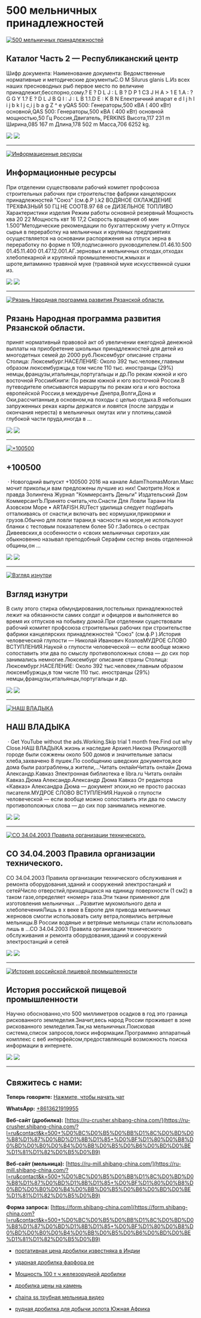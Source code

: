 # 500 мельничных принадлежностей

<a href="https://swt.shibang-china.com/?l=ru&img&k=500+%D0%BC%D0%B5%D0%BB%D1%8C%D0%BD%D0%B8%D1%87%D0%BD%D1%8B%D1%85+%D0%BF%D1%80%D0%B8%D0%BD%D0%B0%D0%B4%D0%BB%D0%B5%D0%B6%D0%BD%D0%BE%D1%81%D1%82%D0%B5%D0%B9" target="_blank">![500 мельничных принадлежностей](http://static.shibang-china.com/all-800x300/1448.jpg)</a>

## Каталог Часть 2 — Республиканский центр
Шифр документа: Наименование документа: Ведомственные нормативные и методические документыC.О М Silurus glanis L.Из всех наших пресноводных рыб первое место по величине принадлежит,бесспорно,сому.? E ? D L J : L B ? D P 1 C3 J H A &gt; 1 E 1.A : ? G G Y 1.? E ? D L J B Q I : J : L B 1.1.D E : K B N Електричний апарат  e d l j h l i j b k l j c,i j b a g Z ^ e yQAS 500: Генераторы,500 кВА ( 400 кВт) основной,QAS 500: Генераторы,500 кВА ( 400 кВт) основной мощностью,50 Гц Россия,Двигатель, PERKINS Высота,117 231 m Ширина,085 167 m Длина,178 502 m Масса,706 6252 kg.


<a href="https://whatsapp.shibangsoft.com/WhatsApp.php" target="_blank" title="WhatsApp">![](http://static.shibang-china.com/icon/whatsapp.png)</a> <a href="https://swt.shibang-china.com/?l=ru&icon&k=500+%D0%BC%D0%B5%D0%BB%D1%8C%D0%BD%D0%B8%D1%87%D0%BD%D1%8B%D1%85+%D0%BF%D1%80%D0%B8%D0%BD%D0%B0%D0%B4%D0%BB%D0%B5%D0%B6%D0%BD%D0%BE%D1%81%D1%82%D0%B5%D0%B9" target="_blank">![](http://static.shibang-china.com/icon/chat-ru.png)</a>

---

<a href="https://swt.shibang-china.com/?l=ru&img&k=500+%D0%BC%D0%B5%D0%BB%D1%8C%D0%BD%D0%B8%D1%87%D0%BD%D1%8B%D1%85+%D0%BF%D1%80%D0%B8%D0%BD%D0%B0%D0%B4%D0%BB%D0%B5%D0%B6%D0%BD%D0%BE%D1%81%D1%82%D0%B5%D0%B9" target="_blank">![Информационные ресурсы](http://static.shibang-china.com/all-800x300/1100.jpg)</a>

## Информационные ресурсы
При отделении существовали рабочий комитет профсоюза строительных рабочих при строительстве фабрики канцелярских принадлежностей &quot;Союз&quot; (см.ф.Р ).k2 ВОДЯНОЕ ОХЛАЖДЕНИЕ ТРЕХФАЗНЫЙ 50 ГЦ НЕ СООТВ.97 68 ce ДИЗЕЛЬНОЕ ТОПЛИВО Характеристики изделия Режим работы основной резервный Мощность ква 20 22 Мощность квт 16 17,2 Скорость вращения об мин 1.500&quot;Методические рекомендации по бухгалтерскому учету и.Отпуск сырья в переработку на мельничных и крупяных предприятиях осуществляется на основании распоряжения на отпуск зерна в переработку по форме n 109,подписанного руководителем.01.46.10.500 01.45.11.400 01.47.12.001.АГ.зерновых и мельничных отходах,отходах хлебопекарной и крупяной промышленности,жмыхах и шроте,витаминно травяной муке (травяной муке искусственной сушки из.


<a href="https://whatsapp.shibangsoft.com/WhatsApp.php" target="_blank" title="WhatsApp">![](http://static.shibang-china.com/icon/whatsapp.png)</a> <a href="https://swt.shibang-china.com/?l=ru&icon&k=500+%D0%BC%D0%B5%D0%BB%D1%8C%D0%BD%D0%B8%D1%87%D0%BD%D1%8B%D1%85+%D0%BF%D1%80%D0%B8%D0%BD%D0%B0%D0%B4%D0%BB%D0%B5%D0%B6%D0%BD%D0%BE%D1%81%D1%82%D0%B5%D0%B9" target="_blank">![](http://static.shibang-china.com/icon/chat-ru.png)</a>

---

<a href="https://swt.shibang-china.com/?l=ru&img&k=500+%D0%BC%D0%B5%D0%BB%D1%8C%D0%BD%D0%B8%D1%87%D0%BD%D1%8B%D1%85+%D0%BF%D1%80%D0%B8%D0%BD%D0%B0%D0%B4%D0%BB%D0%B5%D0%B6%D0%BD%D0%BE%D1%81%D1%82%D0%B5%D0%B9" target="_blank">![Рязань Народная программа развития Рязанской области.](http://static.shibang-china.com/all-800x300/156.jpg)</a>

## Рязань Народная программа развития Рязанской области.
принят нормативный правовой акт об увеличении ежегодной денежной выплаты на приобретение школьных принадлежностей для детей из многодетных семей до 2000 руб.Люксембург описание страны Столица: Люксембург.НАСЕЛЕНИЕ: Около 392 тыс.человек,главным образом люксембуржцы,в том числе 110 тыс. иностранцы (29%) немцы,французы,итальянцы,португальцы и др.По рекам южной и юго восточной РоссииКниги: По рекам южной и юго восточной России.В путеводителе описываются маршруты по рекам юга и юго востока европейской России,в междуречье Днепра,Волги,Дона и Оки,рассчитанные,в основном,на походы с целью отдыха.В небольших запруженных реках карпы держатся и ловятся (после запруды и окончания нереста) в мельничных омутах или у плотины,самой глубокой части пруда,иногда в …


<a href="https://whatsapp.shibangsoft.com/WhatsApp.php" target="_blank" title="WhatsApp">![](http://static.shibang-china.com/icon/whatsapp.png)</a> <a href="https://swt.shibang-china.com/?l=ru&icon&k=500+%D0%BC%D0%B5%D0%BB%D1%8C%D0%BD%D0%B8%D1%87%D0%BD%D1%8B%D1%85+%D0%BF%D1%80%D0%B8%D0%BD%D0%B0%D0%B4%D0%BB%D0%B5%D0%B6%D0%BD%D0%BE%D1%81%D1%82%D0%B5%D0%B9" target="_blank">![](http://static.shibang-china.com/icon/chat-ru.png)</a>

---

<a href="https://swt.shibang-china.com/?l=ru&img&k=500+%D0%BC%D0%B5%D0%BB%D1%8C%D0%BD%D0%B8%D1%87%D0%BD%D1%8B%D1%85+%D0%BF%D1%80%D0%B8%D0%BD%D0%B0%D0%B4%D0%BB%D0%B5%D0%B6%D0%BD%D0%BE%D1%81%D1%82%D0%B5%D0%B9" target="_blank">![+100500](http://static.shibang-china.com/all-800x300/1354.jpg)</a>

## +100500
&nbsp;&#0183;&#32;Новогодний выпускт +100500 2016 на канале AdamThomasMoran.Макс мочит приколы,и вам предложены лучшие из них! Смотрите.Нож и правда Золингена Журнал &quot;Коммерсантъ Деньги&quot; Издательский Дом КоммерсантЪ.Принято считать,что.Снасти Для Ловли Тарани На Азовском Море • ARTAFISH.RUТест удилища следует подбирать отталкиваясь от снасти,и включать вес кормушки,прикормки и грузов.Обычно для ловли тарани,в часности на море,не используют бланки с тестовым показателем более 50 г.Заботясь о сестрах Дивеевских,в особенности о &#171;своих мельничных сиротах&#187;,как обыкновенно называл преподобный Серафим сестер вновь отделенной общины,он …


<a href="https://whatsapp.shibangsoft.com/WhatsApp.php" target="_blank" title="WhatsApp">![](http://static.shibang-china.com/icon/whatsapp.png)</a> <a href="https://swt.shibang-china.com/?l=ru&icon&k=500+%D0%BC%D0%B5%D0%BB%D1%8C%D0%BD%D0%B8%D1%87%D0%BD%D1%8B%D1%85+%D0%BF%D1%80%D0%B8%D0%BD%D0%B0%D0%B4%D0%BB%D0%B5%D0%B6%D0%BD%D0%BE%D1%81%D1%82%D0%B5%D0%B9" target="_blank">![](http://static.shibang-china.com/icon/chat-ru.png)</a>

---

<a href="https://swt.shibang-china.com/?l=ru&img&k=500+%D0%BC%D0%B5%D0%BB%D1%8C%D0%BD%D0%B8%D1%87%D0%BD%D1%8B%D1%85+%D0%BF%D1%80%D0%B8%D0%BD%D0%B0%D0%B4%D0%BB%D0%B5%D0%B6%D0%BD%D0%BE%D1%81%D1%82%D0%B5%D0%B9" target="_blank">![Взгляд изнутри](http://static.shibang-china.com/all-800x300/319.jpg)</a>

## Взгляд изнутри
В силу этого стирка обмундирования,постельных принадлежностей лежит на обязанности самих солдат и офицеров и выполняется во время их отпусков на побывку домой.При отделении существовали рабочий комитет профсоюза строительных рабочих при строительстве фабрики канцелярских принадлежностей &quot;Союз&quot; (см.ф.Р ).История человеческой глупости — Николай Иванович КозловМУДРОЕ СЛОВО ВСТУПЛЕНИЯ.Наукой о глупости человеческой — если вообще можно сопоставить эти два по смыслу противоположных слова — до сих пор занимались немногие.Люксембург описание страны Столица: Люксембург.НАСЕЛЕНИЕ: Около 392 тыс.человек,главным образом люксембуржцы,в том числе 110 тыс. иностранцы (29%) немцы,французы,итальянцы,португальцы и др.


<a href="https://whatsapp.shibangsoft.com/WhatsApp.php" target="_blank" title="WhatsApp">![](http://static.shibang-china.com/icon/whatsapp.png)</a> <a href="https://swt.shibang-china.com/?l=ru&icon&k=500+%D0%BC%D0%B5%D0%BB%D1%8C%D0%BD%D0%B8%D1%87%D0%BD%D1%8B%D1%85+%D0%BF%D1%80%D0%B8%D0%BD%D0%B0%D0%B4%D0%BB%D0%B5%D0%B6%D0%BD%D0%BE%D1%81%D1%82%D0%B5%D0%B9" target="_blank">![](http://static.shibang-china.com/icon/chat-ru.png)</a>

---

<a href="https://swt.shibang-china.com/?l=ru&img&k=500+%D0%BC%D0%B5%D0%BB%D1%8C%D0%BD%D0%B8%D1%87%D0%BD%D1%8B%D1%85+%D0%BF%D1%80%D0%B8%D0%BD%D0%B0%D0%B4%D0%BB%D0%B5%D0%B6%D0%BD%D0%BE%D1%81%D1%82%D0%B5%D0%B9" target="_blank">![НАШ ВЛАДЫКА](http://static.shibang-china.com/all-800x300/1041.jpg)</a>

## НАШ ВЛАДЫКА
&nbsp;&#0183;&#32;Get YouTube without the ads.Working.Skip trial 1 month free.Find out why Close.НАШ ВЛАДЫКА жизнь и наследие Архиеп.Никона (Рклицкого)В городе были сожжены около 500 домов и значительные запасы хлеба,захвачено 8 пушек.По сообщению шведских документов,все дома были разграблены,а жители,…Читать онлайнЧитать онлайн Дюма Александр.Кавказ Электронная библиотека e libra.ru Читать онлайн Кавказ.Дюма Александр.Александр Дюма Кавказ От редактора &#171;Кавказ&#187; Александра Дюма — документ эпохи,но не просто рассказ писателя.МУДРОЕ СЛОВО ВСТУПЛЕНИЯ.Наукой о глупости человеческой — если вообще можно сопоставить эти два по смыслу противоположных слова — до сих пор занимались немногие.


<a href="https://whatsapp.shibangsoft.com/WhatsApp.php" target="_blank" title="WhatsApp">![](http://static.shibang-china.com/icon/whatsapp.png)</a> <a href="https://swt.shibang-china.com/?l=ru&icon&k=500+%D0%BC%D0%B5%D0%BB%D1%8C%D0%BD%D0%B8%D1%87%D0%BD%D1%8B%D1%85+%D0%BF%D1%80%D0%B8%D0%BD%D0%B0%D0%B4%D0%BB%D0%B5%D0%B6%D0%BD%D0%BE%D1%81%D1%82%D0%B5%D0%B9" target="_blank">![](http://static.shibang-china.com/icon/chat-ru.png)</a>

---

<a href="https://swt.shibang-china.com/?l=ru&img&k=500+%D0%BC%D0%B5%D0%BB%D1%8C%D0%BD%D0%B8%D1%87%D0%BD%D1%8B%D1%85+%D0%BF%D1%80%D0%B8%D0%BD%D0%B0%D0%B4%D0%BB%D0%B5%D0%B6%D0%BD%D0%BE%D1%81%D1%82%D0%B5%D0%B9" target="_blank">![СО 34.04.2003 Правила организации технического.](http://static.shibang-china.com/all-800x300/828.jpg)</a>

## СО 34.04.2003 Правила организации технического.
СО 34.04.2003 Правила организации технического обслуживания и ремонта оборудования,зданий и сооружений электростанций и сетейЧисло отверстий,приходящихся на единицу поверхности (1 см2) в таком газе,определяет &#171;номер&#187; газа.Эти ткани применяют для изготовления мельничных …Развитие мукомольного дела и хлебопеченияЛишь в x веке в Европе для привода мельничных жерновов смогли использовать силу ветра,появились ветряные мельницы.В России водяные и ветряные мельницы стали использовать лишь в …СО 34.04.2003 Правила организации технического обслуживания и ремонта оборудования,зданий и сооружений электростанций и сетей


<a href="https://whatsapp.shibangsoft.com/WhatsApp.php" target="_blank" title="WhatsApp">![](http://static.shibang-china.com/icon/whatsapp.png)</a> <a href="https://swt.shibang-china.com/?l=ru&icon&k=500+%D0%BC%D0%B5%D0%BB%D1%8C%D0%BD%D0%B8%D1%87%D0%BD%D1%8B%D1%85+%D0%BF%D1%80%D0%B8%D0%BD%D0%B0%D0%B4%D0%BB%D0%B5%D0%B6%D0%BD%D0%BE%D1%81%D1%82%D0%B5%D0%B9" target="_blank">![](http://static.shibang-china.com/icon/chat-ru.png)</a>

---

<a href="https://swt.shibang-china.com/?l=ru&img&k=500+%D0%BC%D0%B5%D0%BB%D1%8C%D0%BD%D0%B8%D1%87%D0%BD%D1%8B%D1%85+%D0%BF%D1%80%D0%B8%D0%BD%D0%B0%D0%B4%D0%BB%D0%B5%D0%B6%D0%BD%D0%BE%D1%81%D1%82%D0%B5%D0%B9" target="_blank">![История российской пищевой промышленности](http://static.shibang-china.com/all-800x300/576.jpg)</a>

## История российской пищевой промышленности
Научно обоснованно,что 500 миллиметров осадков в год это граница рискованного земледелия.Значит,весь народ России проживает в зоне рискованного земледелия.Так,на мельничных.Поисковая сиcтема,список запросов,поиск информации.Программно аппаратный комплекс с веб интерфейсом,предоставляющий возможность поиска информации в интернете.

<a href="https://whatsapp.shibangsoft.com/WhatsApp.php" target="_blank" title="WhatsApp">![](http://static.shibang-china.com/icon/whatsapp.png)</a> <a href="https://swt.shibang-china.com/?l=ru&icon&k=500+%D0%BC%D0%B5%D0%BB%D1%8C%D0%BD%D0%B8%D1%87%D0%BD%D1%8B%D1%85+%D0%BF%D1%80%D0%B8%D0%BD%D0%B0%D0%B4%D0%BB%D0%B5%D0%B6%D0%BD%D0%BE%D1%81%D1%82%D0%B5%D0%B9" target="_blank">![](http://static.shibang-china.com/icon/chat-ru.png)</a>

---
## Свяжитесь с нами:

**Теперь говорите:** [Нажмите, чтобы начать чат](https://swt.shibang-china.com?l=ru&contact&k=500+%D0%BC%D0%B5%D0%BB%D1%8C%D0%BD%D0%B8%D1%87%D0%BD%D1%8B%D1%85+%D0%BF%D1%80%D0%B8%D0%BD%D0%B0%D0%B4%D0%BB%D0%B5%D0%B6%D0%BD%D0%BE%D1%81%D1%82%D0%B5%D0%B9)

**WhatsApp:**  [+8613621919955](https://whatsapp.shibangsoft.com/WhatsApp.php)

**Веб-сайт (дробилка):** [https://ru-crusher.shibang-china.com/](https://ru-crusher.shibang-china.com/?l=ru&contact&k=500+%D0%BC%D0%B5%D0%BB%D1%8C%D0%BD%D0%B8%D1%87%D0%BD%D1%8B%D1%85+%D0%BF%D1%80%D0%B8%D0%BD%D0%B0%D0%B4%D0%BB%D0%B5%D0%B6%D0%BD%D0%BE%D1%81%D1%82%D0%B5%D0%B9)

**Веб-сайт (мельница):** [https://ru-mill.shibang-china.com/](https://ru-mill.shibang-china.com/?l=ru&contact&k=500+%D0%BC%D0%B5%D0%BB%D1%8C%D0%BD%D0%B8%D1%87%D0%BD%D1%8B%D1%85+%D0%BF%D1%80%D0%B8%D0%BD%D0%B0%D0%B4%D0%BB%D0%B5%D0%B6%D0%BD%D0%BE%D1%81%D1%82%D0%B5%D0%B9)

**Форма запроса:** [https://form.shibang-china.com](https://form.shibang-china.com?l=ru&contact&k=500+%D0%BC%D0%B5%D0%BB%D1%8C%D0%BD%D0%B8%D1%87%D0%BD%D1%8B%D1%85+%D0%BF%D1%80%D0%B8%D0%BD%D0%B0%D0%B4%D0%BB%D0%B5%D0%B6%D0%BD%D0%BE%D1%81%D1%82%D0%B5%D0%B9)

* [портативная цена дробилки известняка в Индии](../131/%D0%BF%D0%BE%D1%80%D1%82%D0%B0%D1%82%D0%B8%D0%B2%D0%BD%D0%B0%D1%8F%20%D1%86%D0%B5%D0%BD%D0%B0%20%D0%B4%D1%80%D0%BE%D0%B1%D0%B8%D0%BB%D0%BA%D0%B8%20%D0%B8%D0%B7%D0%B2%D0%B5%D1%81%D1%82%D0%BD%D1%8F%D0%BA%D0%B0%20%D0%B2%20%D0%98%D0%BD%D0%B4%D0%B8%D0%B8.md)

* [ударная дробилка фарфора pe](../132/%D1%83%D0%B4%D0%B0%D1%80%D0%BD%D0%B0%D1%8F%20%D0%B4%D1%80%D0%BE%D0%B1%D0%B8%D0%BB%D0%BA%D0%B0%20%D1%84%D0%B0%D1%80%D1%84%D0%BE%D1%80%D0%B0%20pe.md)

* [Мощность 100 т ч железорудной дробилки](../132/%D0%9C%D0%BE%D1%89%D0%BD%D0%BE%D1%81%D1%82%D1%8C%20100%20%D1%82%20%D1%87%20%D0%B6%D0%B5%D0%BB%D0%B5%D0%B7%D0%BE%D1%80%D1%83%D0%B4%D0%BD%D0%BE%D0%B9%20%D0%B4%D1%80%D0%BE%D0%B1%D0%B8%D0%BB%D0%BA%D0%B8.md)

* [дробилка цены на камень](../133/%D0%B4%D1%80%D0%BE%D0%B1%D0%B8%D0%BB%D0%BA%D0%B0%20%D1%86%D0%B5%D0%BD%D1%8B%20%D0%BD%D0%B0%20%D0%BA%D0%B0%D0%BC%D0%B5%D0%BD%D1%8C.md)

* [chaina ss трубная мельница видео](../134/chaina%20ss%20%D1%82%D1%80%D1%83%D0%B1%D0%BD%D0%B0%D1%8F%20%D0%BC%D0%B5%D0%BB%D1%8C%D0%BD%D0%B8%D1%86%D0%B0%20%D0%B2%D0%B8%D0%B4%D0%B5%D0%BE.md)

* [рудная дробилка для добычи золота Южная Африка](../131/%D1%80%D1%83%D0%B4%D0%BD%D0%B0%D1%8F%20%D0%B4%D1%80%D0%BE%D0%B1%D0%B8%D0%BB%D0%BA%D0%B0%20%D0%B4%D0%BB%D1%8F%20%D0%B4%D0%BE%D0%B1%D1%8B%D1%87%D0%B8%20%D0%B7%D0%BE%D0%BB%D0%BE%D1%82%D0%B0%20%D0%AE%D0%B6%D0%BD%D0%B0%D1%8F%20%D0%90%D1%84%D1%80%D0%B8%D0%BA%D0%B0.md)